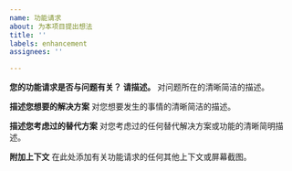 ```yaml
---
name: 功能请求
about: 为本项目提出想法
title: ''
labels: enhancement
assignees: ''

---
```


**您的功能请求是否与问题有关？ 请描述。**
对问题所在的清晰简洁的描述。

**描述您想要的解决方案**
对您想要发生的事情的清晰简洁的描述。

**描述您考虑过的替代方案**
对您考虑过的任何替代解决方案或功能的清晰简明描述。

**附加上下文**
在此处添加有关功能请求的任何其他上下文或屏幕截图。
